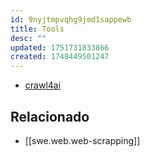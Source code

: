 ```yaml
---
id: 9nyjtmpvqhg9jmd1sappewb
title: Tools
desc: ""
updated: 1751731833866
created: 1748449501247
---
```


- [crawl4ai](https://github.com/unclecode/crawl4ai)

## Relacionado

- [[swe.web.web-scrapping]]

